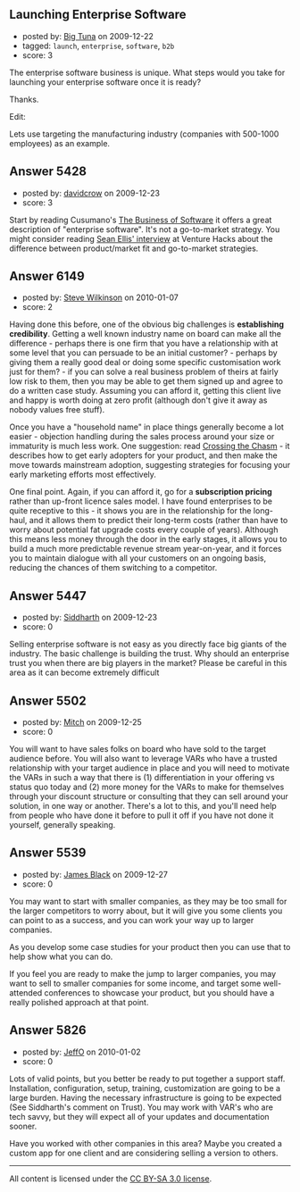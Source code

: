 ## Launching Enterprise Software

- posted by: [Big Tuna](https://stackexchange.com/users/-1/1702-big-tuna) on 2009-12-22
- tagged: `launch`, `enterprise`, `software`, `b2b`
- score: 3

The enterprise software business is unique. What steps would you take for launching your enterprise software once it is ready? 

Thanks.

Edit:

Lets use targeting the manufacturing industry (companies with 500-1000 employees) as an example.



## Answer 5428

- posted by: [davidcrow](https://stackexchange.com/users/-1/843-davidcrow) on 2009-12-23
- score: 3

<p>Start by reading Cusumano's <a href="http://books.google.com/books?id=REP6K6P%5FeJYC&amp;dq=the+business+of+software+cusumano&amp;printsec=frontcover&amp;source=bn&amp;hl=en&amp;ei=-TAyS5XqOaKGlgfj48zpDg&amp;sa=X&amp;oi=book%5Fresult&amp;ct=result&amp;resnum=4&amp;ved=0CB0Q6AEwAw" rel="nofollow">The Business of Software</a> it offers a great description of "enterprise software". It's not a go-to-market strategy. You might consider reading <a href="http://venturehacks.com/articles/qa-sean-ellis" rel="nofollow">Sean Ellis' interview</a> at Venture Hacks about the difference between product/market fit and go-to-market strategies.</p>



## Answer 6149

- posted by: [Steve Wilkinson](https://stackexchange.com/users/-1/2177-steve-wilkinson) on 2010-01-07
- score: 2

Having done this before, one of the obvious big challenges is **establishing credibility**. Getting a well known industry name on board can make all the difference - perhaps there is one firm that you have a relationship with at some level that you can persuade to be an initial customer? - perhaps by giving them a really good deal or doing some specific customisation work just for them? - if you can solve a real business problem of theirs at fairly low risk to them, then you may be able to get them signed up and agree to do a written case study.  Assuming you can afford it, getting this client live and happy is worth doing at zero profit (although don't give it away as nobody values free stuff).

Once you have a "household name" in place things generally become a lot easier - objection handling during the sales process around your size or immaturity  is much less work. One suggestion: read <a href="http://en.wikipedia.org/wiki/Crossing_the_Chasm">Crossing the Chasm</a> - it describes how to get early adopters for your product, and then make the move towards mainstream adoption, suggesting strategies for focusing your early marketing efforts most effectively.

One final point.  Again, if you can afford it, go for a **subscription pricing** rather than up-front licence sales model. I have found enterprises to be quite receptive to this - it shows you are in the relationship for the long-haul, and it allows them to predict their long-term costs (rather than have to worry about potential fat upgrade costs every couple of years). Although this means less money through the door in the early stages, it allows you to build a much more predictable revenue stream year-on-year, and it forces you to maintain dialogue with all your customers on an ongoing basis, reducing the chances of them switching to a competitor.


## Answer 5447

- posted by: [Siddharth](https://stackexchange.com/users/-1/969-siddharth) on 2009-12-23
- score: 0

Selling enterprise software is not easy as you directly face big giants of the industry. The basic challenge is building the trust. Why should an enterprise trust you when there are big players in the market? Please be careful in this area as it can become extremely difficult


## Answer 5502

- posted by: [Mitch](https://stackexchange.com/users/-1/747-mitch) on 2009-12-25
- score: 0

You will want to have sales folks on board who have sold to the target audience before.  You will also want to leverage VARs who have a trusted relationship with your target audience in place and you will need to motivate the VARs in such a way that there is (1) differentiation in your offering vs status quo today and (2) more money for the VARs to make for themselves through your discount structure or consulting that they can sell around your solution, in one way or another.  There's a lot to this, and you'll need help from people who have done it before to pull it off if you have not done it yourself, generally speaking.


## Answer 5539

- posted by: [James Black](https://stackexchange.com/users/-1/1074-james-black) on 2009-12-27
- score: 0

You may want to start with smaller companies, as they may be too small for the larger competitors to worry about, but it will give you some clients you can point to as a success, and you can work your way up to larger companies.

As you develop some case studies for your product then you can use that to help show what you can do.

If you feel you are ready to make the jump to larger companies, you may want to sell to smaller companies for some income, and target some well-attended conferences to showcase your product, but you should have a really polished approach at that point.


## Answer 5826

- posted by: [JeffO](https://stackexchange.com/users/-1/1796-jeffo) on 2010-01-02
- score: 0

Lots of valid points, but you better be ready to put together a support staff. Installation, configuration, setup, training, customization are going to be a large burden. Having the necessary infrastructure is going to be expected (See Siddharth's comment on Trust). You may work with VAR's who are tech savvy, but they will expect all of your updates and documentation  sooner.

Have you worked with other companies in this area? Maybe you created a custom app for one client and are considering selling a version to others.



---

All content is licensed under the [CC BY-SA 3.0 license](https://creativecommons.org/licenses/by-sa/3.0/).
